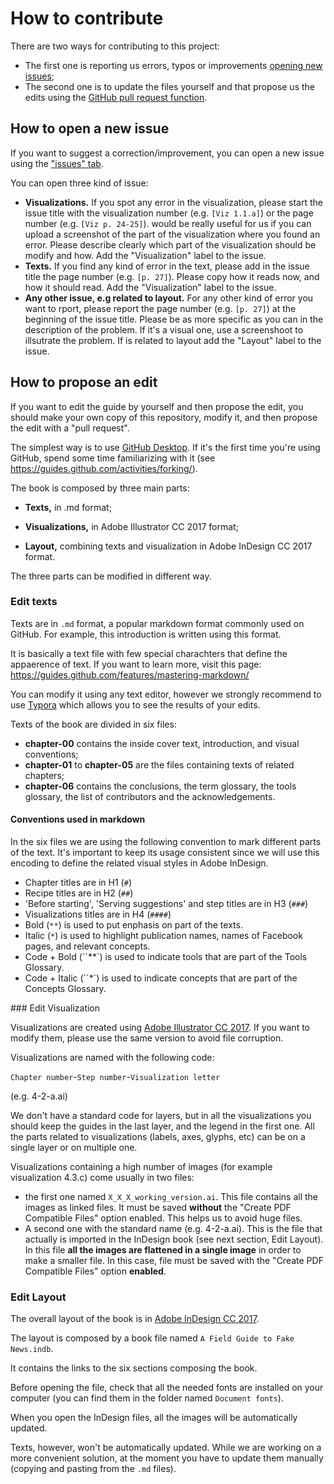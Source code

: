 # How to contribute

There are two ways for contributing to this project:

* The first one is reporting us errors, typos or improvements [opening new issues](#how-to-open-a-new-issue);
* The second one is to update the files yourself and that propose us the edits using the [GitHub pull request function](#how-to-propose-an-edit).

## How to open a new issue

If you want to suggest a correction/improvement, you can open a new issue using the ["issues" tab](https://github.com/mikima/fake-news-field-guide/issues).

You can open three kind of issue:

* **Visualizations.** If you spot any error in the visualization, please start the issue title with the visualization number (e.g. `[Viz 1.1.a]`) or the page number (e.g. `[Viz p. 24-25]`). would be really useful for us if you can upload a screenshot of the part of the visualization where you found an error. Please describe clearly which part of the visualization should be modify and how. Add the "Visualization" label to the issue.
* **Texts.** If you find any kind of error in the text, please add in the issue title the page number (e.g. `[p. 27]`). Please copy how it reads now, and how it should read. Add the "Visualization" label to the issue.
* **Any other issue, e.g related to layout.**  For any other kind of error you want to rport, please report the page number (e.g. `[p. 27]`) at the beginning of the issue title. Please be as more specific as you can in the description of the problem. If it's a visual one, use a screenshoot to illsutrate the problem. If is related to layout add the "Layout" label to the issue.



## How to propose an edit

If you want to edit the guide by yourself and then propose the edit, you should make your own copy of this repository, modify it, and then propose the edit with a "pull request".

The simplest way is to use [GitHub Desktop](https://desktop.github.com/). If it's the first time you're using GitHub, spend some time familiarizing with it (see https://guides.github.com/activities/forking/).

The book is composed by three main parts:

* **Texts,** in .md format;


* **Visualizations,** in Adobe Illustrator CC 2017 format;
* **Layout,** combining texts and visualization in Adobe InDesign CC 2017 format.

The three parts can be modified in different way.

### Edit texts

Texts are in `.md` format, a popular markdown format commonly used on GitHub. For example, this introduction is written using this format.

It is basically a text file with few special charachters that define the appaerence of text. If you want to learn more, visit this page: https://guides.github.com/features/mastering-markdown/

You can modify it using any text editor, however we strongly recommend to use [Typora](https://typora.io/) which allows you to see the results of your edits.

Texts of the book are divided in six files:

* **chapter-00** contains the inside cover text, introduction, and visual conventions;
* **chapter-01** to **chapter-05** are the files containing texts of related chapters;
* **chapter-06** contains the conclusions, the term glossary, the tools glossary, the list of contributors and the acknowledgements.

#### Conventions used in markdown

In the six files we are using the following convention to mark different parts of the text. It's important to keep its usage consistent since we will use this encoding to define the related visual styles in Adobe InDesign. 

- Chapter titles are in H1 (`#`)
- Recipe titles are in H2 (`##`)
- 'Before starting', 'Serving suggestions' and step titles are in H3 (`###`)
- Visualizations titles are in H4 (`####`)
- Bold (`**`) is used to put enphasis on part of the texts.
- Italic (`*`) is used to highlight publication names, names of Facebook pages, and relevant concepts.
- Code + Bold (``**`) is used to indicate tools that are part of the Tools Glossary.
- Code + Italic (``*`) is used to indicate concepts that are part of the Concepts Glossary.

### Edit Visualization

Visualizations are created using [Adobe Illustrator CC 2017](http://www.adobe.com/products/illustrator.html). If you want to modify them, please use the same version to avoid file corruption.

Visualizations are named with the following code:

`Chapter number`-`Step number`-`Visualization letter`

(e.g. 4-2-a.ai)

We don't have a standard code for layers, but in all the visualizations you should keep the guides in the last layer, and the legend in the first one. All the parts related to visualizations (labels, axes, glyphs, etc) can be on a single layer or on multiple one.

Visualizations containing a high number of images (for example visualization 4.3.c) come usually in two files:

* the first one named `X_X_X_working_version.ai`. This file contains all the images as linked files. It must be saved **without** the "Create PDF Compatible Files" option enabled. This helps us to avoid huge files.
* A second one with the standard name (e.g. 4-2-a.ai). This is the file that actually is imported in the InDesign book (see next section, Edit Layout). In this file **all the images are flattened in a single image** in order to make a smaller file. In this case, file must be saved with the "Create PDF Compatible Files" option **enabled**.

### Edit Layout

The overall layout of the book is in [Adobe InDesign CC 2017](http://www.adobe.com/products/indesign.html).

The layout is composed by a book file named `A Field Guide to Fake News.indb`.

It contains the links to the six sections composing the book.

Before opening the file, check that all the needed fonts are installed on your computer (you can find them in the folder named `Document fonts`).

When you open the InDesign files, all the images will be automatically updated.

Texts, however, won't be automatically updated. While we are working on a more convenient solution, at the moment you have to update them manually (copying and pasting from the `.md` files).

